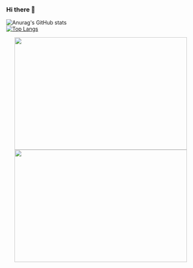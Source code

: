 ### Hi there 👋
![Anurag's GitHub stats](https://github-readme-stats.vercel.app/api?username=versayce&show_icons=true&theme=radical)  
[![Top Langs](https://github-readme-stats.vercel.app/api/top-langs/?username=versayce&theme=radical)](https://github.com/anuraghazra/github-readme-stats)

<div align="center">
  <img width="460" height="300" src="https://github-readme-stats.vercel.app/api?username=versayce&show_icons=true&theme=radical">
  <img width="460" height="300" src="[https://github-readme-stats.vercel.app/api?username=versayce&show_icons=true&theme=radical](https://github-readme-stats.vercel.app/api/top-langs/?username=versayce&theme=radical)](https://github.com/anuraghazra/github-readme-stats)">
</div>
<!--
**Versayce/versayce** is a ✨ _special_ ✨ repository because its `README.md` (this file) appears on your GitHub profile.

Here are some ideas to get you started:

- 🔭 I’m currently working on ...
- 🌱 I’m currently learning ...
- 👯 I’m looking to collaborate on ...
- 🤔 I’m looking for help with ...
- 💬 Ask me about ...
- 📫 How to reach me: ...
- 😄 Pronouns: ...
- ⚡ Fun fact: ...
-->
